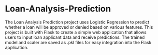 # Loan-Analysis-Prediction
The Loan Analysis Prediction project uses Logistic Regression to predict whether a loan will be approved or denied based on various features. This project is built with Flask to create a simple web application that allows users to input loan applicant data and receive predictions. The trained model and scaler are saved as .pkl files for easy integration into the Flask application.
